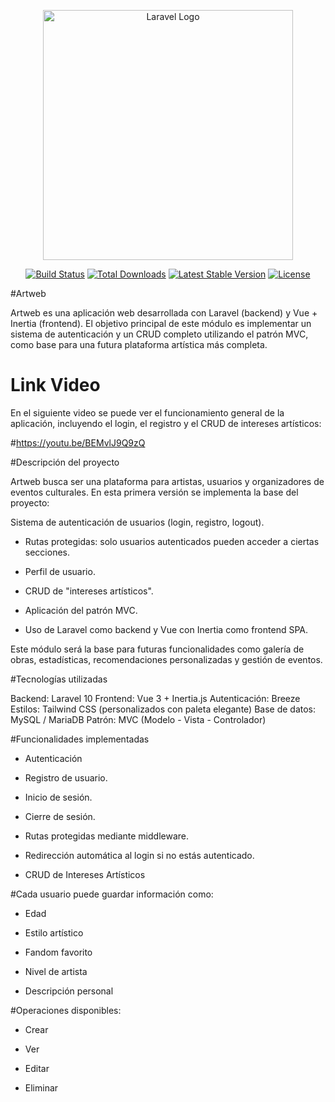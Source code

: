 <p align="center"><a href="https://laravel.com" target="_blank"><img src="https://raw.githubusercontent.com/laravel/art/master/logo-lockup/5%20SVG/2%20CMYK/1%20Full%20Color/laravel-logolockup-cmyk-red.svg" width="400" alt="Laravel Logo"></a></p>

<p align="center">
<a href="https://github.com/laravel/framework/actions"><img src="https://github.com/laravel/framework/workflows/tests/badge.svg" alt="Build Status"></a>
<a href="https://packagist.org/packages/laravel/framework"><img src="https://img.shields.io/packagist/dt/laravel/framework" alt="Total Downloads"></a>
<a href="https://packagist.org/packages/laravel/framework"><img src="https://img.shields.io/packagist/v/laravel/framework" alt="Latest Stable Version"></a>
<a href="https://packagist.org/packages/laravel/framework"><img src="https://img.shields.io/packagist/l/laravel/framework" alt="License"></a>
</p>


#Artweb

Artweb es una aplicación web desarrollada con Laravel (backend) y Vue + Inertia (frontend).
El objetivo principal de este módulo es implementar un sistema de autenticación y un CRUD completo utilizando el patrón MVC, como base para una futura plataforma artística más completa.

# Link Video 

En el siguiente video se puede ver el funcionamiento general de la aplicación, incluyendo el login, el registro y el CRUD de intereses artísticos:

#https://youtu.be/BEMvlJ9Q9zQ

#Descripción del proyecto

Artweb busca ser una plataforma para artistas, usuarios y organizadores de eventos culturales.
En esta primera versión se implementa la base del proyecto:

Sistema de autenticación de usuarios (login, registro, logout).

 * Rutas protegidas: solo usuarios autenticados pueden acceder a ciertas secciones.

 * Perfil de usuario.

*  CRUD de "intereses artísticos".

* Aplicación del patrón MVC.

* Uso de Laravel como backend y Vue con Inertia como frontend SPA.

Este módulo será la base para futuras funcionalidades como galería de obras, estadísticas, recomendaciones personalizadas y gestión de eventos.

#Tecnologías utilizadas

Backend: Laravel 10
Frontend: Vue 3 + Inertia.js
Autenticación: Breeze
Estilos: Tailwind CSS (personalizados con paleta elegante)
Base de datos: MySQL / MariaDB
Patrón: MVC (Modelo - Vista - Controlador)

#Funcionalidades implementadas

* Autenticación

* Registro de usuario.

* Inicio de sesión.

* Cierre de sesión.

* Rutas protegidas mediante middleware.

* Redirección automática al login si no estás autenticado.

* CRUD de Intereses Artísticos

#Cada usuario puede guardar información como:

* Edad

* Estilo artístico

* Fandom favorito

* Nivel de artista

* Descripción personal

#Operaciones disponibles:

* Crear

* Ver

* Editar

* Eliminar

